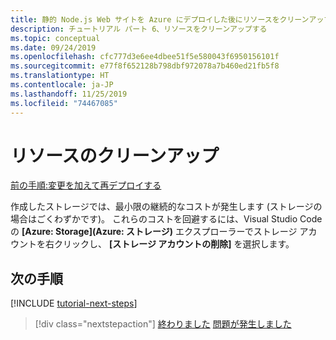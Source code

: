 ```yaml
---
title: 静的 Node.js Web サイトを Azure にデプロイした後にリソースをクリーンアップする
description: チュートリアル パート 6、リソースをクリーンアップする
ms.topic: conceptual
ms.date: 09/24/2019
ms.openlocfilehash: cfc777d3e6ee4dbee51f5e580043f6950156101f
ms.sourcegitcommit: e77f8f652128b798dbf972078a7b460ed21fb5f8
ms.translationtype: HT
ms.contentlocale: ja-JP
ms.lasthandoff: 11/25/2019
ms.locfileid: "74467085"
---
```

# <a name="clean-up-resources"></a>リソースのクリーンアップ

[前の手順:変更を加えて再デプロイする](tutorial-vscode-static-website-node-05.md)

作成したストレージでは、最小限の継続的なコストが発生します (ストレージの場合はごくわずかです)。 これらのコストを回避するには、Visual Studio Code の **[Azure: Storage]\(Azure: ストレージ\)** エクスプローラーでストレージ アカウントを右クリックし、 **[ストレージ アカウントの削除]** を選択します。

## <a name="next-steps"></a>次の手順

[!INCLUDE [tutorial-next-steps](includes/tutorial-next-steps.md)]

> [!div class="nextstepaction"]
> [終わりました](node-howto-create-static-site-jamstack.md) [問題が発生しました](https://www.research.net/r/PWZWZ52?tutorial=node-deployment-staticwebsite&step=clean-up-resources)
